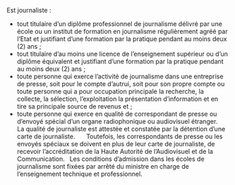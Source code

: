 Est journaliste :
- tout titulaire d’un diplôme professionnel de journalisme délivré par une école ou un institut de formation en journalisme régulièrement agréé par l’Etat et justifiant d’une formation par la pratique pendant au moins deux (2) ans ;
- tout titulaire d’au moins une licence de l’enseignement supérieur ou d’un diplôme équivalent et justifiant d’une formation par la pratique pendant au moins deux (2) ans ;
- toute personne qui exerce l’activité de journalisme dans une entreprise de presse, soit pour le compte d’autrui, soit pour son propre compte ou toute personne qui a pour occupation principale la recherche, la collecte, la sélection, l’exploitation la présentation d’information et en tire sa principale source de revenus et ;
- toute personne qui exerce en qualité de correspondant de presse ou d’envoyé spécial d’un organe radiophonique ou audiovisuel étranger.
` 	 `La qualité de journaliste est attestée et constatée par la détention d’une carte de journaliste.
` 	`Toutefois, les correspondants de presse ou les envoyés spéciaux se doivent en plus de leur carte de journaliste, de recevoir l’accréditation de la Haute Autorité de l’Audiovisuel et de la Communication.
` `Les conditions d’admission dans les écoles de journalisme sont fixées par arrêté du ministre en charge de l’enseignement technique et professionnel.